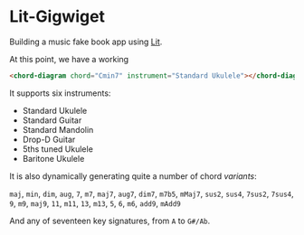 # Lit-Gigwiget

Building a music fake book app using [Lit](<https://lit.dev>).

At this point, we have a working

```html
<chord-diagram chord="Cmin7" instrument="Standard Ukulele"></chord-diagram>
```

It supports six instruments:

* Standard Ukulele
* Standard Guitar
* Standard Mandolin
* Drop-D Guitar
* 5ths tuned Ukulele
* Baritone Ukulele

It is also dynamically generating quite a number of chord *variants*:

`maj`, `min`, `dim`, `aug`, `7`, `m7`, `maj7`, `aug7`, `dim7`, `m7b5`, `mMaj7`, `sus2`, `sus4`, `7sus2`, `7sus4`, `9`, `m9`, `maj9`, `11`, `m11`, `13`, `m13`, `5`, `6`, `m6`, `add9`, `mAdd9`

And any of seventeen key signatures, from `A` to `G#/Ab`.